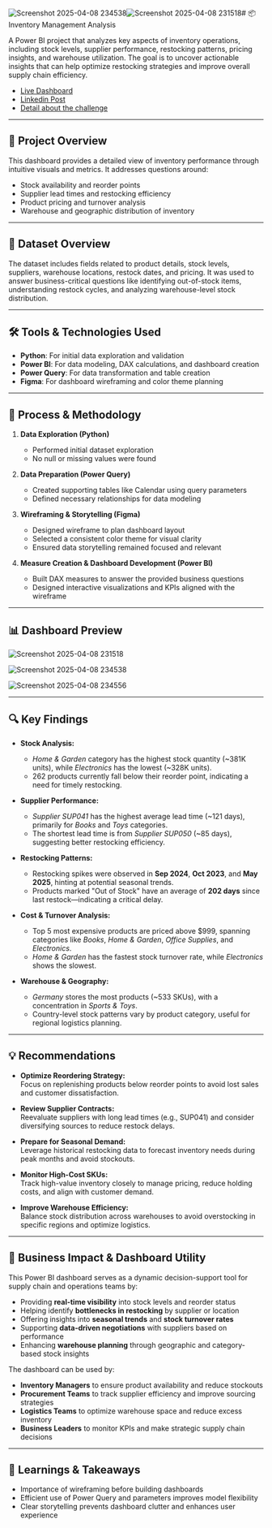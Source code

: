 ![Screenshot 2025-04-08 234538](https://github.com/user-attachments/assets/58db99be-9db5-4cca-a633-c8e7dac15a55)![Screenshot 2025-04-08 231518](https://github.com/user-attachments/assets/cbad86fd-afa5-446d-99d6-aca9315d47b6)# 📦 Inventory Management Analysis

A Power BI project that analyzes key aspects of inventory operations, including stock levels, supplier performance, restocking patterns, pricing insights, and warehouse utilization. The goal is to uncover actionable insights that can help optimize restocking strategies and improve overall supply chain efficiency.

- [Live Dashboard](https://app.powerbi.com/view?r=eyJrIjoiMDEzYThlMjItNmJiMC00ZWQ1LWE3YzQtYWNhNTZjNDZkNWMyIiwidCI6IjQ2NTRiNmYxLTBlNDctNDU3OS1hOGExLTAyZmU5ZDk0M2M3YiIsImMiOjl9)
- [Linkedin Post](https://www.linkedin.com/feed/update/urn:li:groupPost:12751070-7315424568930656257/)
- [Detail about the challenge](https://zoomcharts.com/en/microsoft-power-bi-custom-visuals/challenges/fp20-analytics-april-2025)

---

## 🚀 Project Overview

This dashboard provides a detailed view of inventory performance through intuitive visuals and metrics. It addresses questions around:

- Stock availability and reorder points  
- Supplier lead times and restocking efficiency  
- Product pricing and turnover analysis  
- Warehouse and geographic distribution of inventory  

---

## 📁 Dataset Overview

The dataset includes fields related to product details, stock levels, suppliers, warehouse locations, restock dates, and pricing. It was used to answer business-critical questions like identifying out-of-stock items, understanding restock cycles, and analyzing warehouse-level stock distribution.

---

## 🛠️ Tools & Technologies Used

- **Python**: For initial data exploration and validation  
- **Power BI**: For data modeling, DAX calculations, and dashboard creation  
- **Power Query**: For data transformation and table creation  
- **Figma**: For dashboard wireframing and color theme planning  

---

## 🔄 Process & Methodology

1. **Data Exploration (Python)**  
   - Performed initial dataset exploration  
   - No null or missing values were found  

2. **Data Preparation (Power Query)**  
   - Created supporting tables like Calendar using query parameters  
   - Defined necessary relationships for data modeling  

3. **Wireframing & Storytelling (Figma)**  
   - Designed wireframe to plan dashboard layout  
   - Selected a consistent color theme for visual clarity  
   - Ensured data storytelling remained focused and relevant  

4. **Measure Creation & Dashboard Development (Power BI)**  
   - Built DAX measures to answer the provided business questions  
   - Designed interactive visualizations and KPIs aligned with the wireframe  

---

## 📊 Dashboard Preview
![Screenshot 2025-04-08 231518](https://github.com/user-attachments/assets/ca7c99ff-3dd0-470b-a775-dfaa01f9b3cd)

![Screenshot 2025-04-08 234538](https://github.com/user-attachments/assets/6f6691d8-1a2d-4680-a36b-74fccb1704fa)

![Screenshot 2025-04-08 234556](https://github.com/user-attachments/assets/0e16fb80-240e-4eee-9676-09f08e48c604)


---

## 🔍 Key Findings

- **Stock Analysis:**
  - *Home & Garden* category has the highest stock quantity (~381K units), while *Electronics* has the lowest (~328K units).
  - 262 products currently fall below their reorder point, indicating a need for timely restocking.

- **Supplier Performance:**
  - *Supplier SUP041* has the highest average lead time (~121 days), primarily for *Books* and *Toys* categories.
  - The shortest lead time is from *Supplier SUP050* (~85 days), suggesting better restocking efficiency.

- **Restocking Patterns:**
  - Restocking spikes were observed in **Sep 2024**, **Oct 2023**, and **May 2025**, hinting at potential seasonal trends.
  - Products marked "Out of Stock" have an average of **202 days** since last restock—indicating a critical delay.

- **Cost & Turnover Analysis:**
  - Top 5 most expensive products are priced above $999, spanning categories like *Books*, *Home & Garden*, *Office Supplies*, and *Electronics*.
  - *Home & Garden* has the fastest stock turnover rate, while *Electronics* shows the slowest.

- **Warehouse & Geography:**
  - *Germany* stores the most products (~533 SKUs), with a concentration in *Sports & Toys*.
  - Country-level stock patterns vary by product category, useful for regional logistics planning.

---

## 💡 Recommendations

- **Optimize Reordering Strategy:**  
  Focus on replenishing products below reorder points to avoid lost sales and customer dissatisfaction.

- **Review Supplier Contracts:**  
  Reevaluate suppliers with long lead times (e.g., SUP041) and consider diversifying sources to reduce restock delays.

- **Prepare for Seasonal Demand:**  
  Leverage historical restocking data to forecast inventory needs during peak months and avoid stockouts.

- **Monitor High-Cost SKUs:**  
  Track high-value inventory closely to manage pricing, reduce holding costs, and align with customer demand.

- **Improve Warehouse Efficiency:**  
  Balance stock distribution across warehouses to avoid overstocking in specific regions and optimize logistics.

---

## 🚀 Business Impact & Dashboard Utility

This Power BI dashboard serves as a dynamic decision-support tool for supply chain and operations teams by:

- Providing **real-time visibility** into stock levels and reorder status
- Helping identify **bottlenecks in restocking** by supplier or location
- Offering insights into **seasonal trends** and **stock turnover rates**
- Supporting **data-driven negotiations** with suppliers based on performance
- Enhancing **warehouse planning** through geographic and category-based stock insights

The dashboard can be used by:
- **Inventory Managers** to ensure product availability and reduce stockouts
- **Procurement Teams** to track supplier efficiency and improve sourcing strategies
- **Logistics Teams** to optimize warehouse space and reduce excess inventory
- **Business Leaders** to monitor KPIs and make strategic supply chain decisions

---

## 📌 Learnings & Takeaways

- Importance of wireframing before building dashboards  
- Efficient use of Power Query and parameters improves model flexibility  
- Clear storytelling prevents dashboard clutter and enhances user experience  

